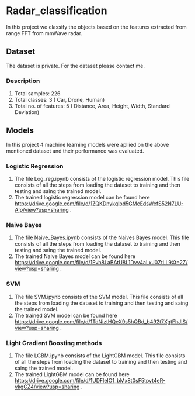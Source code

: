 # Radar_classification
In this project we classify the objects based on the features extracted from range FFT from mmWave radar. 
## Dataset
The dataset is private. For the dataset please contact me.
### Description 
1. Total samples: 226
2. Total classes: 3 ( Car, Drone, Human)
3. Total no. of features: 5 ( Distance, Area, Height, Width, Standard Deviation)
## Models
In this project 4 machine learning models were apllied on the above mentioned dataset and their performance was evaluated.
### Logistic Regression
1. The file Log_reg.ipynb consists of the logistic regression model. This file consists of all the steps from loading the dataset to training and then testing and saing the trained model.
2. The trained logistic regression model can be found here https://drive.google.com/file/d/1ZQKDnykqlbd5GMcEdsWefS52N7LU-AIp/view?usp=sharing .

### Naive Bayes
1. The file Naive_Bayes.ipynb consists of the Naives Bayes model. This file consists of all the steps from loading the dataset to training and then testing and saing the trained model.
2. The trained Naive Bayes model can be found here https://drive.google.com/file/d/1Evh8LaBAtU8L1Dvv4aLxJ0ZtLL9Xte2Z/view?usp=sharing .

### SVM
1. The file SVM.ipynb consists of the SVM model. This file consists of all the steps from loading the dataset to training and then testing and saing the trained model.
2. The trained SVM model can be found here https://drive.google.com/file/d/1TdNiztHQeX9s5hQBd_b492t7XgtFhJIS/view?usp=sharing .

### Light Gradient Boosting methods
1. The file LGBM.ipynb consists of the LightGBM model. This file consists of all the steps from loading the dataset to training and then testing and saing the trained model.
2. The trained LightGBM model can be found here https://drive.google.com/file/d/1UDFleIO1_bMx8t0sF5tpvt4eR-vkgCZ4/view?usp=sharing .
